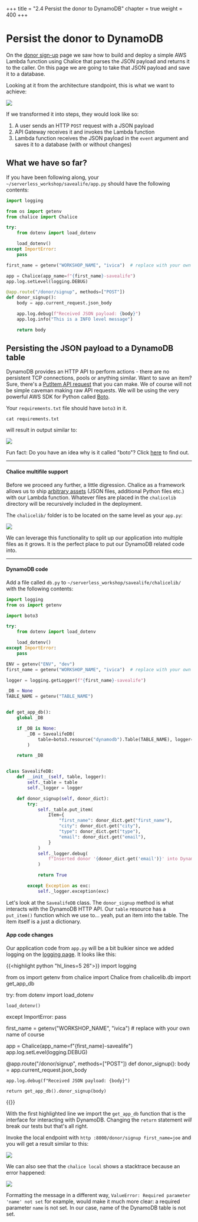 +++
title = "2.4 Persist the donor to DynamoDB"
chapter = true
weight = 400
+++

# Persist the donor to DynamoDB

On the [donor sign-up](../30-donor-signup/300-donor-signup.html) page we saw how to build and deploy a simple 
AWS Lambda function using Chalice that parses the JSON payload and returns it to the caller. On this page we are going 
to take that JSON payload and save it to a database.

Looking at it from the architecture standpoint, this is what we want to achieve:

![](/images/donor_signup_db_arch.png)

If we transformed it into steps, they would look like so:

1. A user sends an HTTP `POST` request with a JSON payload
2. API Gateway receives it and invokes the Lambda function
3. Lambda function receives the JSON payload in the `event` argument and saves it to a database (with or without changes)

## What we have so far?

If you have been following along, your `~/serverless_workshop/savealife/app.py` should have the following contents:

```python
import logging

from os import getenv
from chalice import Chalice

try:
    from dotenv import load_dotenv

    load_dotenv()
except ImportError:
    pass

first_name = getenv("WORKSHOP_NAME", "ivica")  # replace with your own name of course

app = Chalice(app_name=f"{first_name}-savealife")
app.log.setLevel(logging.DEBUG)

@app.route("/donor/signup", methods=["POST"])
def donor_signup():
    body = app.current_request.json_body

    app.log.debug(f"Received JSON payload: {body}")
    app.log.info("This is a INFO level message")

    return body
```

## Persisting the JSON payload to a DynamoDB table

DynamoDB provides an HTTP API to perform actions - there are no persistent TCP connections, pools or anything similar.
Want to save an item? Sure, there's a [PutItem API request](https://docs.aws.amazon.com/amazondynamodb/latest/APIReference/API_PutItem.html)
that you can make. We of course will not be simple caveman making raw API requests. We will be using the very powerful 
AWS SDK for Python called [Boto](https://boto3.amazonaws.com/v1/documentation/api/latest/index.html).

Your `requirements.txt` file should have `boto3` in it.
```bash{linenos=false}
cat requirements.txt 
```
will result in output similar to:

![](/images/code_screenshots/40_400_1.png)

Fun fact: Do you have an idea why is it called "boto"? Click [here](https://en.wikipedia.org/wiki/Amazon_river_dolphin) to find out.

***

#### Chalice multifile support

Before we proceed any further, a little digression. Chalice as a framework allows us to ship 
[arbitrary assets](https://aws.github.io/chalice/topics/multifile.html) (JSON files, additional Python files etc.) with 
our Lambda function. Whatever files are placed in the `chalicelib` directory will be recursively included in the deployment.

The `chalicelib/` folder is to be located on the same level as your `app.py`:

![](/images/code_screenshots/40_400_2.png)

We can leverage this functionality to split up our application into multiple files as it grows. It is the perfect place
to put our DynamoDB related code into.

***

#### DynamoDB code

Add a file called `db.py` to `~/serverless_workshop/savealife/chalicelib/` with the following contents:

```python
import logging
from os import getenv

import boto3

try:
    from dotenv import load_dotenv

    load_dotenv()
except ImportError:
    pass

ENV = getenv("ENV", "dev")
first_name = getenv("WORKSHOP_NAME", "ivica")  # replace with your own name of course

logger = logging.getLogger(f"{first_name}-savealife")

_DB = None
TABLE_NAME = getenv("TABLE_NAME")


def get_app_db():
    global _DB

    if _DB is None:
        _DB = SavealifeDB(
            table=boto3.resource("dynamodb").Table(TABLE_NAME), logger=logger
        )

    return _DB


class SavealifeDB:
    def __init__(self, table, logger):
        self._table = table
        self._logger = logger

    def donor_signup(self, donor_dict):
        try:
            self._table.put_item(
                Item={
                    "first_name": donor_dict.get("first_name"),
                    "city": donor_dict.get("city"),
                    "type": donor_dict.get("type"),
                    "email": donor_dict.get("email"),
                }
            )
            self._logger.debug(
                f"Inserted donor '{donor_dict.get('email')}' into DynamoDB table '{self._table}'"
            )

            return True

        except Exception as exc:
            self._logger.exception(exc)

```

Let's look at the `SavealifeDB` class. The `donor_signup` method is what interacts with the DynamoDB HTTP API. 
Our `table` resource has a `put_item()` function which we use to... yeah, put an item into the table. The item itself 
is a just a dictionary.

#### App code changes

Our application code from `app.py` will be a bit bulkier since we added logging on the [logging page](../30-donor-signup/600-logging.html).
It looks like this:

{{<highlight python "hl_lines=5 26">}}
import logging

from os import getenv
from chalice import Chalice
from chalicelib.db import get_app_db

try:
    from dotenv import load_dotenv

    load_dotenv()
except ImportError:
    pass

first_name = getenv("WORKSHOP_NAME", "ivica")  # replace with your own name of course

app = Chalice(app_name=f"{first_name}-savealife")
app.log.setLevel(logging.DEBUG)


@app.route("/donor/signup", methods=["POST"])
def donor_signup():
    body = app.current_request.json_body

    app.log.debug(f"Received JSON payload: {body}")

    return get_app_db().donor_signup(body)

{{</highlight>}}

With the first highlighted line we import the `get_app_db` function that is the interface for interacting with DynamoDB. Changing the `return` statement _will_ break our tests but that's all right.

Invoke the local endpoint with `http :8000/donor/signup first_name=joe` and you will get a result similar to this:

![](/images/code_screenshots/40_400_3.png)

We can also see that the `chalice local` shows a stacktrace because an error happened:

![](/images/code_screenshots/40_400_4.png)

Formatting the message in a different way, `ValueError: Required parameter 'name' not set` for example,
would make it much more clear: a required parameter `name` is not set. In our case, name of the DynamoDB table is
not set.